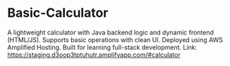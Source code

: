# Basic-Calculator
A lightweight calculator with Java backend logic and dynamic frontend (HTML/JS). Supports basic operations with clean UI. Deployed using AWS Amplified Hosting. Built for learning full-stack development.
Link: https://staging.d3oop3tptuhutr.amplifyapp.com/#calculator
